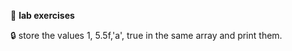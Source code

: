 :beginner: **lab exercises**

:lock: store the values 1, 5.5f,'a', true in the same array and print them.

